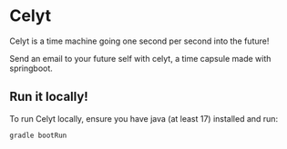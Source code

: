 # Celyt
Celyt is a time machine going one second per second into the future!

Send an email to your future self with celyt, a time capsule made with springboot.

## Run it locally!
To run Celyt locally, ensure you have java (at least 17) installed and run:
```
gradle bootRun
```
